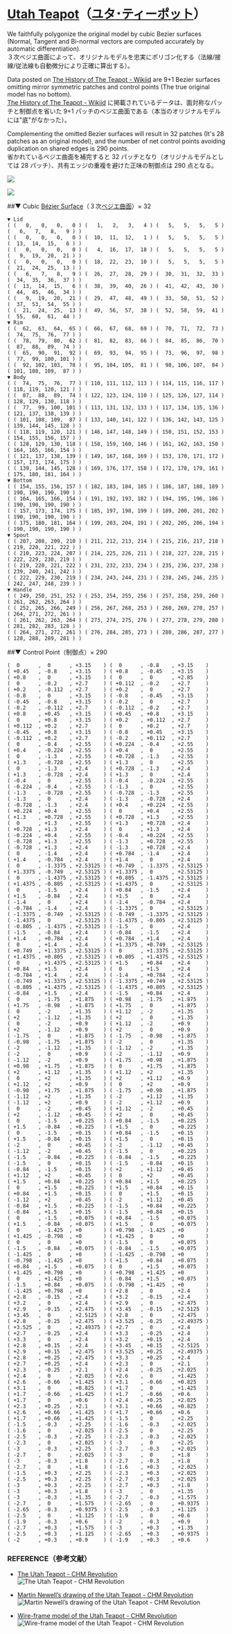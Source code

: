 ﻿# [Utah Teapot](https://www.wikiwand.com/en/Utah_teapot)（[ユタ･ティーポット](https://www.wikiwand.com/ja/Utah_teapot)）

We faithfully polygonize the original model by cubic Bezier surfaces (Normal, Tangent and Bi-normal vectors are computed accurately by automatic differentiation).  
３次ベジエ曲面によって、オリジナルモデルを忠実にポリゴン化する（法線/接線/従法線も自動微分により正確に算出する）。

Data posted on [The History of The Teapot - Wikiid](https://www.sjbaker.org/wiki/index.php?title=The_History_of_The_Teapot) are 9+1 Bezier surfaces omitting mirror symmetric patches and control points (The true original model has no bottom).  
[The History of The Teapot - Wikiid](https://www.sjbaker.org/wiki/index.php?title=The_History_of_The_Teapot) に掲載されているデータは、面対称なパッチと制御点を省いた 9+1 パッチのベジエ曲面である（本当のオリジナルモデルには"底"がなかった）。

Complementing the omitted Bezier surfaces will result in 32 patches (It's 28 patches as an original model), and the number of net control points avoiding duplication on shared edges is 290 points.  
省かれているベジエ曲面を補完すると 32 パッチとなり（オリジナルモデルとしては 28 パッチ）、共有エッジの重複を避けた正味の制御点は 290 点となる。

![](https://bytebucket.org/LUXOPHIA/utahteapot/raw/6be5792c5dde88e00a2b98825335c42475ac4cc5/--------/_SCREENSHOT/UtahTeapot_08%2B30.png)

![](https://bytebucket.org/LUXOPHIA/utahteapot/raw/6be5792c5dde88e00a2b98825335c42475ac4cc5/--------/_SCREENSHOT/UtahTeapot_08-30.png)

##▼ Cubic [Bézier Surface](https://www.wikiwand.com/en/B%C3%A9zier_surface)（３次[ベジエ曲面](https://www.wikiwand.com/ja/%E3%83%99%E3%82%B8%E3%82%A7%E6%9B%B2%E7%B7%9A)）× 32
```
▼ Lid
( (   0,   0,   0,   0 ) (   1,   2,   3,   4 ) (   5,   5,   5,   5 ) (   6,   7,   8,   9 ) )
( (   0,   0,   0,   0 ) (  10,  11,  12,   1 ) (   5,   5,   5,   5 ) (  13,  14,  15,   6 ) )
( (   0,   0,   0,   0 ) (   4,  16,  17,  18 ) (   5,   5,   5,   5 ) (   9,  19,  20,  21 ) )
( (   0,   0,   0,   0 ) (  18,  22,  23,  10 ) (   5,   5,   5,   5 ) (  21,  24,  25,  13 ) )
( (   6,   7,   8,   9 ) (  26,  27,  28,  29 ) (  30,  31,  32,  33 ) (  34,  35,  36,  37 ) )
( (  13,  14,  15,   6 ) (  38,  39,  40,  26 ) (  41,  42,  43,  30 ) (  44,  45,  46,  34 ) )
( (   9,  19,  20,  21 ) (  29,  47,  48,  49 ) (  33,  50,  51,  52 ) (  37,  53,  54,  55 ) )
( (  21,  24,  25,  13 ) (  49,  56,  57,  38 ) (  52,  58,  59,  41 ) (  55,  60,  61,  44 ) )
▼ Rim
( (  62,  63,  64,  65 ) (  66,  67,  68,  69 ) (  70,  71,  72,  73 ) (  74,  75,  76,  77 ) )
( (  78,  79,  80,  62 ) (  81,  82,  83,  66 ) (  84,  85,  86,  70 ) (  87,  88,  89,  74 ) )
( (  65,  90,  91,  92 ) (  69,  93,  94,  95 ) (  73,  96,  97,  98 ) (  77,  99, 100, 101 ) )
( (  92, 102, 103,  78 ) (  95, 104, 105,  81 ) (  98, 106, 107,  84 ) ( 101, 108, 109,  87 ) )
▼ Body
( (  74,  75,  76,  77 ) ( 110, 111, 112, 113 ) ( 114, 115, 116, 117 ) ( 118, 119, 120, 121 ) )
( (  87,  88,  89,  74 ) ( 122, 123, 124, 110 ) ( 125, 126, 127, 114 ) ( 128, 129, 130, 118 ) )
( (  77,  99, 100, 101 ) ( 113, 131, 132, 133 ) ( 117, 134, 135, 136 ) ( 121, 137, 138, 139 ) )
( ( 101, 108, 109,  87 ) ( 133, 140, 141, 122 ) ( 136, 142, 143, 125 ) ( 139, 144, 145, 128 ) )
( ( 118, 119, 120, 121 ) ( 146, 147, 148, 149 ) ( 150, 151, 152, 153 ) ( 154, 155, 156, 157 ) )
( ( 128, 129, 130, 118 ) ( 158, 159, 160, 146 ) ( 161, 162, 163, 150 ) ( 164, 165, 166, 154 ) )
( ( 121, 137, 138, 139 ) ( 149, 167, 168, 169 ) ( 153, 170, 171, 172 ) ( 157, 173, 174, 175 ) )
( ( 139, 144, 145, 128 ) ( 169, 176, 177, 158 ) ( 172, 178, 179, 161 ) ( 175, 180, 181, 164 ) )
▼ Bottom
( ( 154, 155, 156, 157 ) ( 182, 183, 184, 185 ) ( 186, 187, 188, 189 ) ( 190, 190, 190, 190 ) )
( ( 164, 165, 166, 154 ) ( 191, 192, 193, 182 ) ( 194, 195, 196, 186 ) ( 190, 190, 190, 190 ) )
( ( 157, 173, 174, 175 ) ( 185, 197, 198, 199 ) ( 189, 200, 201, 202 ) ( 190, 190, 190, 190 ) )
( ( 175, 180, 181, 164 ) ( 199, 203, 204, 191 ) ( 202, 205, 206, 194 ) ( 190, 190, 190, 190 ) )
▼ Spout
( ( 207, 208, 209, 210 ) ( 211, 212, 213, 214 ) ( 215, 216, 217, 218 ) ( 219, 220, 221, 222 ) )
( ( 210, 223, 224, 207 ) ( 214, 225, 226, 211 ) ( 218, 227, 228, 215 ) ( 222, 229, 230, 219 ) )
( ( 219, 220, 221, 222 ) ( 231, 232, 233, 234 ) ( 235, 236, 237, 238 ) ( 239, 240, 241, 242 ) )
( ( 222, 229, 230, 219 ) ( 234, 243, 244, 231 ) ( 238, 245, 246, 235 ) ( 242, 247, 248, 239 ) )
▼ Handle
( ( 249, 250, 251, 252 ) ( 253, 254, 255, 256 ) ( 257, 258, 259, 260 ) ( 261, 262, 263, 264 ) )
( ( 252, 265, 266, 249 ) ( 256, 267, 268, 253 ) ( 260, 269, 270, 257 ) ( 264, 271, 272, 261 ) )
( ( 261, 262, 263, 264 ) ( 273, 274, 275, 276 ) ( 277, 278, 279, 280 ) ( 281, 282, 283, 128 ) )
( ( 264, 271, 272, 261 ) ( 276, 284, 285, 273 ) ( 280, 286, 287, 277 ) ( 128, 288, 289, 281 ) )
```

##▼ Control Point（制御点）× 290
```
(  0      ,  0      , +3.15    ) (  0      , -0.8    , +3.15    )
( +0.45   , -0.8    , +3.15    ) ( +0.8    , -0.45   , +3.15    )
( +0.8    ,  0      , +3.15    ) (  0      ,  0      , +2.85    )
(  0      , -0.2    , +2.7     ) ( +0.112  , -0.2    , +2.7     )
( +0.2    , -0.112  , +2.7     ) ( +0.2    ,  0      , +2.7     )
( -0.8    ,  0      , +3.15    ) ( -0.8    , -0.45   , +3.15    )
( -0.45   , -0.8    , +3.15    ) ( -0.2    ,  0      , +2.7     )
( -0.2    , -0.112  , +2.7     ) ( -0.112  , -0.2    , +2.7     )
( +0.8    , +0.45   , +3.15    ) ( +0.45   , +0.8    , +3.15    )
(  0      , +0.8    , +3.15    ) ( +0.2    , +0.112  , +2.7     )
( +0.112  , +0.2    , +2.7     ) (  0      , +0.2    , +2.7     )
( -0.45   , +0.8    , +3.15    ) ( -0.8    , +0.45   , +3.15    )
( -0.112  , +0.2    , +2.7     ) ( -0.2    , +0.112  , +2.7     )
(  0      , -0.4    , +2.55    ) ( +0.224  , -0.4    , +2.55    )
( +0.4    , -0.224  , +2.55    ) ( +0.4    ,  0      , +2.55    )
(  0      , -1.3    , +2.55    ) ( +0.728  , -1.3    , +2.55    )
( +1.3    , -0.728  , +2.55    ) ( +1.3    ,  0      , +2.55    )
(  0      , -1.3    , +2.4     ) ( +0.728  , -1.3    , +2.4     )
( +1.3    , -0.728  , +2.4     ) ( +1.3    ,  0      , +2.4     )
( -0.4    ,  0      , +2.55    ) ( -0.4    , -0.224  , +2.55    )
( -0.224  , -0.4    , +2.55    ) ( -1.3    ,  0      , +2.55    )
( -1.3    , -0.728  , +2.55    ) ( -0.728  , -1.3    , +2.55    )
( -1.3    ,  0      , +2.4     ) ( -1.3    , -0.728  , +2.4     )
( -0.728  , -1.3    , +2.4     ) ( +0.4    , +0.224  , +2.55    )
( +0.224  , +0.4    , +2.55    ) (  0      , +0.4    , +2.55    )
( +1.3    , +0.728  , +2.55    ) ( +0.728  , +1.3    , +2.55    )
(  0      , +1.3    , +2.55    ) ( +1.3    , +0.728  , +2.4     )
( +0.728  , +1.3    , +2.4     ) (  0      , +1.3    , +2.4     )
( -0.224  , +0.4    , +2.55    ) ( -0.4    , +0.224  , +2.55    )
( -0.728  , +1.3    , +2.55    ) ( -1.3    , +0.728  , +2.55    )
( -0.728  , +1.3    , +2.4     ) ( -1.3    , +0.728  , +2.4     )
(  0      , -1.4    , +2.4     ) ( +0.784  , -1.4    , +2.4     )
( +1.4    , -0.784  , +2.4     ) ( +1.4    ,  0      , +2.4     )
(  0      , -1.3375 , +2.53125 ) ( +0.749  , -1.3375 , +2.53125 )
( +1.3375 , -0.749  , +2.53125 ) ( +1.3375 ,  0      , +2.53125 )
(  0      , -1.4375 , +2.53125 ) ( +0.805  , -1.4375 , +2.53125 )
( +1.4375 , -0.805  , +2.53125 ) ( +1.4375 ,  0      , +2.53125 )
(  0      , -1.5    , +2.4     ) ( +0.84   , -1.5    , +2.4     )
( +1.5    , -0.84   , +2.4     ) ( +1.5    ,  0      , +2.4     )
( -1.4    ,  0      , +2.4     ) ( -1.4    , -0.784  , +2.4     )
( -0.784  , -1.4    , +2.4     ) ( -1.3375 ,  0      , +2.53125 )
( -1.3375 , -0.749  , +2.53125 ) ( -0.749  , -1.3375 , +2.53125 )
( -1.4375 ,  0      , +2.53125 ) ( -1.4375 , -0.805  , +2.53125 )
( -0.805  , -1.4375 , +2.53125 ) ( -1.5    ,  0      , +2.4     )
( -1.5    , -0.84   , +2.4     ) ( -0.84   , -1.5    , +2.4     )
( +1.4    , +0.784  , +2.4     ) ( +0.784  , +1.4    , +2.4     )
(  0      , +1.4    , +2.4     ) ( +1.3375 , +0.749  , +2.53125 )
( +0.749  , +1.3375 , +2.53125 ) (  0      , +1.3375 , +2.53125 )
( +1.4375 , +0.805  , +2.53125 ) ( +0.805  , +1.4375 , +2.53125 )
(  0      , +1.4375 , +2.53125 ) ( +1.5    , +0.84   , +2.4     )
( +0.84   , +1.5    , +2.4     ) (  0      , +1.5    , +2.4     )
( -0.784  , +1.4    , +2.4     ) ( -1.4    , +0.784  , +2.4     )
( -0.749  , +1.3375 , +2.53125 ) ( -1.3375 , +0.749  , +2.53125 )
( -0.805  , +1.4375 , +2.53125 ) ( -1.4375 , +0.805  , +2.53125 )
( -0.84   , +1.5    , +2.4     ) ( -1.5    , +0.84   , +2.4     )
(  0      , -1.75   , +1.875   ) ( +0.98   , -1.75   , +1.875   )
( +1.75   , -0.98   , +1.875   ) ( +1.75   ,  0      , +1.875   )
(  0      , -2      , +1.35    ) ( +1.12   , -2      , +1.35    )
( +2      , -1.12   , +1.35    ) ( +2      ,  0      , +1.35    )
(  0      , -2      , +0.9     ) ( +1.12   , -2      , +0.9     )
( +2      , -1.12   , +0.9     ) ( +2      ,  0      , +0.9     )
( -1.75   ,  0      , +1.875   ) ( -1.75   , -0.98   , +1.875   )
( -0.98   , -1.75   , +1.875   ) ( -2      ,  0      , +1.35    )
( -2      , -1.12   , +1.35    ) ( -1.12   , -2      , +1.35    )
( -2      ,  0      , +0.9     ) ( -2      , -1.12   , +0.9     )
( -1.12   , -2      , +0.9     ) ( +1.75   , +0.98   , +1.875   )
( +0.98   , +1.75   , +1.875   ) (  0      , +1.75   , +1.875   )
( +2      , +1.12   , +1.35    ) ( +1.12   , +2      , +1.35    )
(  0      , +2      , +1.35    ) ( +2      , +1.12   , +0.9     )
( +1.12   , +2      , +0.9     ) (  0      , +2      , +0.9     )
( -0.98   , +1.75   , +1.875   ) ( -1.75   , +0.98   , +1.875   )
( -1.12   , +2      , +1.35    ) ( -2      , +1.12   , +1.35    )
( -1.12   , +2      , +0.9     ) ( -2      , +1.12   , +0.9     )
(  0      , -2      , +0.45    ) ( +1.12   , -2      , +0.45    )
( +2      , -1.12   , +0.45    ) ( +2      ,  0      , +0.45    )
(  0      , -1.5    , +0.225   ) ( +0.84   , -1.5    , +0.225   )
( +1.5    , -0.84   , +0.225   ) ( +1.5    ,  0      , +0.225   )
(  0      , -1.5    , +0.15    ) ( +0.84   , -1.5    , +0.15    )
( +1.5    , -0.84   , +0.15    ) ( +1.5    ,  0      , +0.15    )
( -2      ,  0      , +0.45    ) ( -2      , -1.12   , +0.45    )
( -1.12   , -2      , +0.45    ) ( -1.5    ,  0      , +0.225   )
( -1.5    , -0.84   , +0.225   ) ( -0.84   , -1.5    , +0.225   )
( -1.5    ,  0      , +0.15    ) ( -1.5    , -0.84   , +0.15    )
( -0.84   , -1.5    , +0.15    ) ( +2      , +1.12   , +0.45    )
( +1.12   , +2      , +0.45    ) (  0      , +2      , +0.45    )
( +1.5    , +0.84   , +0.225   ) ( +0.84   , +1.5    , +0.225   )
(  0      , +1.5    , +0.225   ) ( +1.5    , +0.84   , +0.15    )
( +0.84   , +1.5    , +0.15    ) (  0      , +1.5    , +0.15    )
( -1.12   , +2      , +0.45    ) ( -2      , +1.12   , +0.45    )
( -0.84   , +1.5    , +0.225   ) ( -1.5    , +0.84   , +0.225   )
( -0.84   , +1.5    , +0.15    ) ( -1.5    , +0.84   , +0.15    )
(  0      , -1.5    , +0.075   ) ( +0.84   , -1.5    , +0.075   )
( +1.5    , -0.84   , +0.075   ) ( +1.5    ,  0      , +0.075   )
(  0      , -1.425  , +0       ) ( +0.798  , -1.425  , +0       )
( +1.425  , -0.798  , +0       ) ( +1.425  ,  0      , +0       )
(  0      ,  0      , +0       ) ( -1.5    ,  0      , +0.075   )
( -1.5    , -0.84   , +0.075   ) ( -0.84   , -1.5    , +0.075   )
( -1.425  ,  0      , +0       ) ( -1.425  , -0.798  , +0       )
( -0.798  , -1.425  , +0       ) ( +1.5    , +0.84   , +0.075   )
( +0.84   , +1.5    , +0.075   ) (  0      , +1.5    , +0.075   )
( +1.425  , +0.798  , +0       ) ( +0.798  , +1.425  , +0       )
(  0      , +1.425  , +0       ) ( -0.84   , +1.5    , +0.075   )
( -1.5    , +0.84   , +0.075   ) ( -0.798  , +1.425  , +0       )
( -1.425  , +0.798  , +0       ) ( +2.8    ,  0      , +2.4     )
( +2.8    , -0.15   , +2.4     ) ( +3.2    , -0.15   , +2.4     )
( +3.2    ,  0      , +2.4     ) ( +2.9    ,  0      , +2.475   )
( +2.9    , -0.15   , +2.475   ) ( +3.45   , -0.15   , +2.5125  )
( +3.45   ,  0      , +2.5125  ) ( +2.8    ,  0      , +2.475   )
( +2.8    , -0.25   , +2.475   ) ( +3.525  , -0.25   , +2.49375 )
( +3.525  ,  0      , +2.49375 ) ( +2.7    ,  0      , +2.4     )
( +2.7    , -0.25   , +2.4     ) ( +3.3    , -0.25   , +2.4     )
( +3.3    ,  0      , +2.4     ) ( +3.2    , +0.15   , +2.4     )
( +2.8    , +0.15   , +2.4     ) ( +3.45   , +0.15   , +2.5125  )
( +2.9    , +0.15   , +2.475   ) ( +3.525  , +0.25   , +2.49375 )
( +2.8    , +0.25   , +2.475   ) ( +3.3    , +0.25   , +2.4     )
( +2.7    , +0.25   , +2.4     ) ( +2.3    ,  0      , +2.1     )
( +2.3    , -0.25   , +2.1     ) ( +2.4    , -0.25   , +2.025   )
( +2.4    ,  0      , +2.025   ) ( +2.6    ,  0      , +1.425   )
( +2.6    , -0.66   , +1.425   ) ( +3.1    , -0.66   , +0.825   )
( +3.1    ,  0      , +0.825   ) ( +1.7    ,  0      , +1.425   )
( +1.7    , -0.66   , +1.425   ) ( +1.7    , -0.66   , +0.6     )
( +1.7    ,  0      , +0.6     ) ( +2.4    , +0.25   , +2.025   )
( +2.3    , +0.25   , +2.1     ) ( +3.1    , +0.66   , +0.825   )
( +2.6    , +0.66   , +1.425   ) ( +1.7    , +0.66   , +0.6     )
( +1.7    , +0.66   , +1.425   ) ( -1.5    ,  0      , +2.25    )
( -1.5    , -0.3    , +2.25    ) ( -1.6    , -0.3    , +2.025   )
( -1.6    ,  0      , +2.025   ) ( -2.5    ,  0      , +2.25    )
( -2.5    , -0.3    , +2.25    ) ( -2.3    , -0.3    , +2.025   )
( -2.3    ,  0      , +2.025   ) ( -3      ,  0      , +2.25    )
( -3      , -0.3    , +2.25    ) ( -2.7    , -0.3    , +2.025   )
( -2.7    ,  0      , +2.025   ) ( -3      ,  0      , +1.8     )
( -3      , -0.3    , +1.8     ) ( -2.7    , -0.3    , +1.8     )
( -2.7    ,  0      , +1.8     ) ( -1.6    , +0.3    , +2.025   )
( -1.5    , +0.3    , +2.25    ) ( -2.3    , +0.3    , +2.025   )
( -2.5    , +0.3    , +2.25    ) ( -2.7    , +0.3    , +2.025   )
( -3      , +0.3    , +2.25    ) ( -2.7    , +0.3    , +1.8     )
( -3      , +0.3    , +1.8     ) ( -3      ,  0      , +1.35    )
( -3      , -0.3    , +1.35    ) ( -2.7    , -0.3    , +1.575   )
( -2.7    ,  0      , +1.575   ) ( -2.65   ,  0      , +0.9375  )
( -2.65   , -0.3    , +0.9375  ) ( -2.5    , -0.3    , +1.125   )
( -2.5    ,  0      , +1.125   ) ( -1.9    ,  0      , +0.6     )
( -1.9    , -0.3    , +0.6     ) ( -2      , -0.3    , +0.9     )
( -2.7    , +0.3    , +1.575   ) ( -3      , +0.3    , +1.35    )
( -2.5    , +0.3    , +1.125   ) ( -2.65   , +0.3    , +0.9375  )
( -2      , +0.3    , +0.9     ) ( -1.9    , +0.3    , +0.6     )
```

### REFERENCE（参考文献）

* [The Utah Teapot - CHM Revolution](http://www.computerhistory.org/revolution/computer-graphics-music-and-art/15/206/557)  
![The Utah Teapot - CHM Revolution](http://s7.computerhistory.org/is/image/CHM/x398.84p-03-02?$re-medium$)

* [Martin Newell’s drawing of the Utah Teapot - CHM Revolution](http://www.computerhistory.org/revolution/computer-graphics-music-and-art/15/206/556)  
![Martin Newell’s drawing of the Utah Teapot - CHM Revolution](http://s7.computerhistory.org/is/image/CHM/102695462-03-01?$re-medium$)

* [Wire-frame model of the Utah Teapot - CHM Revolution](http://www.computerhistory.org/revolution/computer-graphics-music-and-art/15/206/554)  
![Wire-frame model of the Utah Teapot - CHM Revolution](http://s7.computerhistory.org/is/image/CHM/102672453-03-01?$re-medium$)